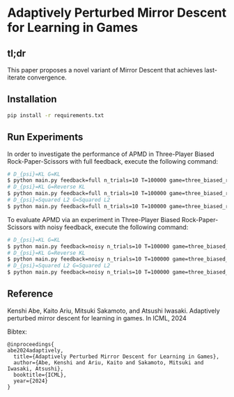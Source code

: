 # Adaptively Perturbed Mirror Descent for Learning in Games
## tl;dr
This paper proposes a novel variant of Mirror Descent that achieves last-iterate convergence.

## Installation
```bash
pip install -r requirements.txt
```

## Run Experiments
In order to investigate the performance of APMD in Three-Player Biased Rock-Paper-Scissors with full feedback, execute the following command:
```bash
# D_{psi}=KL G=KL
$ python main.py feedback=full n_trials=10 T=100000 game=three_biased_rps algorithm=APMD algorithm.learning_rate=0.1 algorithm.perturbation_strength=0.1 algorithm.random_init=True algorithm.regularizer=entropy algorithm.perturbation_divergence=kl algorithm.update_slingshot_freq=100
# D_{psi}=KL G=Reverse KL
$ python main.py feedback=full n_trials=10 T=100000 game=three_biased_rps algorithm=APMD algorithm.learning_rate=0.1 algorithm.perturbation_strength=0.1 algorithm.random_init=True algorithm.regularizer=entropy algorithm.perturbation_divergence=reverse_kl  algorithm.update_slingshot_freq=100
# D_{psi}=Squared L2 G=Squared L2
$ python main.py feedback=full n_trials=10 T=100000 game=three_biased_rps algorithm=APMD algorithm.learning_rate=0.1 algorithm.perturbation_strength=1.0 algorithm.random_init=True algorithm.regularizer=l2 algorithm.perturbation_divergence=l2 algorithm.update_slingshot_freq=20
```

To evaluate APMD via an experiment in Three-Player Biased Rock-Paper-Scissors with noisy feedback, execute the following command:
```bash
# D_{psi}=KL G=KL
$ python main.py feedback=noisy n_trials=10 T=100000 game=three_biased_rps algorithm=APMD algorithm.learning_rate=0.01 algorithm.perturbation_strength=0.1 algorithm.random_init=True algorithm.regularizer=entropy algorithm.perturbation_divergence=kl algorithm.update_slingshot_freq=1000
# D_{psi}=KL G=Reverse KL
$ python main.py feedback=noisy n_trials=10 T=100000 game=three_biased_rps algorithm=APMD algorithm.learning_rate=0.01 algorithm.perturbation_strength=0.1 algorithm.random_init=True algorithm.regularizer=entropy algorithm.perturbation_divergence=reverse_kl algorithm.update_slingshot_freq=1000
# D_{psi}=Squared L2 G=Squared L2
$ python main.py feedback=noisy n_trials=10 T=100000 game=three_biased_rps algorithm=APMD algorithm.learning_rate=0.01 algorithm.perturbation_strength=1.0 algorithm.random_init=True algorithm.regularizer=l2 algorithm.perturbation_divergence=l2 algorithm.update_slingshot_freq=200
```

## Reference
Kenshi Abe, Kaito Ariu, Mitsuki Sakamoto, and Atsushi Iwasaki. Adaptively perturbed mirror descent for learning in games. In ICML, 2024


Bibtex:
```
@inproceedings{
abe2024adaptively,
  title={Adaptively Perturbed Mirror Descent for Learning in Games},
  author={Abe, Kenshi and Ariu, Kaito and Sakamoto, Mitsuki and Iwasaki, Atsushi},
  booktitle={ICML},
  year={2024}
}
```
